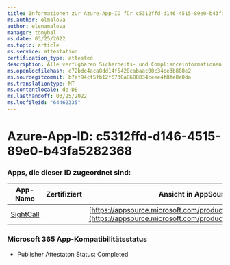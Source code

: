 ```yaml
---
title: Informationen zur Azure-App-ID für c5312ffd-d146-4515-89e0-b43fa5282368
ms.author: elmalova
author: elenamalova
manager: tonybal
ms.date: 03/25/2022
ms.topic: article
ms.service: attestation
certification_type: attested
description: Alle verfügbaren Sicherheits- und Complianceinformationen für c5312ffd-d146-4515-89e0-b43fa5282368.
ms.openlocfilehash: e72bdc4aca8dd14f5428cabaac00c34ce3b808e2
ms.sourcegitcommit: b7ef94cf5fb12f6730a8688834ceee4f8fe8e0da
ms.translationtype: MT
ms.contentlocale: de-DE
ms.lasthandoff: 03/25/2022
ms.locfileid: "64462335"
---
```

# <a name="azure-app-id-c5312ffd-d146-4515-89e0-b43fa5282368"></a>Azure-App-ID: c5312ffd-d146-4515-89e0-b43fa5282368


### <a name="apps-associated-with-this-id"></a>Apps, die dieser ID zugeordnet sind:
| **App-Name** | **Zertifiziert** | **Ansicht in AppSource** |
|--------------|---------------|-----------------------|
| [SightCall](../forward/WA200003675.md) |  | [https://appsource.microsoft.com/product/office/WA200003675](https://appsource.microsoft.com/product/office/WA200003675) |

### <a name="microsoft-365-app-compliance-status"></a>Microsoft 365 App-Kompatibilitätsstatus
- Publisher Attestaton Status: Completed
